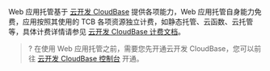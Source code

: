 Web 应用托管基于 [云开发 CloudBase](https://cloud.tencent.com/product/tcb) 提供各项能力，Web 应用托管自身能力免费，应用按照其使用的 TCB 各项资源独立计费，如静态托管、云函数、云托管等，具体计费详情请参见 [云开发 CloudBase 计费文档](https://cloud.tencent.com/document/product/876/18864)。

>? 在使用 Web 应用托管之前，需要您先开通云开发 CloudBase，您可以前往 [云开发 CloudBase 控制台](https://console.cloud.tencent.com/tcb) 开通。
